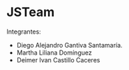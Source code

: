 # JSTeam
Integrantes:
- Diego Alejandro Gantiva Santamaría.
- Martha Liliana Domínguez
- Deimer Ivan Castillo Caceres